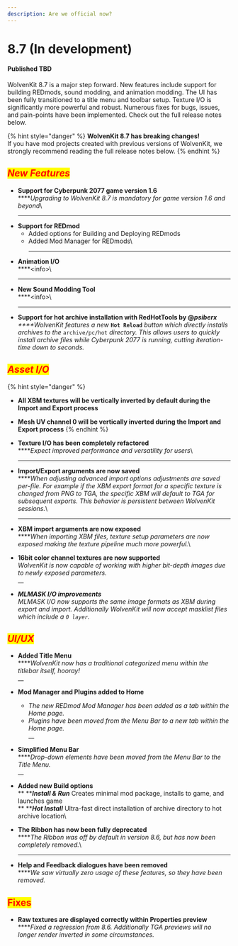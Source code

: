 ```yaml
---
description: Are we official now?
---
```


# 8.7 (In development)

#### Published TBD

WolvenKit 8.7 is a major step forward. New features include support for building REDmods, sound modding, and animation modding. The UI has been fully transitioned to a title menu and toolbar setup. Texture I/O is significantly more powerful and robust. Numerous fixes for bugs, issues, and pain-points have been implemented. Check out the full release notes below.

{% hint style="danger" %}
**WolvenKit 8.7 has breaking changes!**\
If you have mod projects created with previous versions of WolvenKit, we strongly recommend reading the full release notes below.
{% endhint %}

## _<mark style="color:red;">New Features</mark>_

* **Support for Cyberpunk 2077 game version 1.6**\
  ****_Upgrading to WolvenKit 8.7 is mandatory for game version 1.6 and beyond_\
  ****
* **Support for REDmod**
  * Added options for Building and Deploying REDmods
  * Added Mod Manager for REDmods\
    ****
* **Animation I/O**\
  ****\<info>\
  ****
* **New Sound Modding Tool**\
  ****\<info>\
  ****
* **Support for hot archive installation with RedHotTools by @**_**psiberx**_\
  _****WolvenKit features a new_ **`Hot Reload`** _button which directly installs archives to the_ `archive/pc/hot` _directory. This allows users to quickly install archive files while Cyberpunk 2077 is running, cutting iteration-time down to seconds._

## _<mark style="color:red;">Asset I/O</mark>_

{% hint style="danger" %}
* **All XBM textures will be vertically inverted by default during the Import and Export process**
* **Mesh UV channel 0 will be vertically inverted during the Import and Export process**
{% endhint %}

* **Texture I/O has been completely refactored**\
  ****_Expect improved performance and versatility for users_\
  ****
* **Import/Export arguments are now saved**\
  ****_When adjusting advanced import options adjustments are saved per-file. For example if the XBM export format for a specific texture is changed from PNG to TGA, the specific XBM will default to TGA for subsequent exports. This behavior is persistent between WolvenKit sessions._\
  ****
* **XBM import arguments are now exposed**\
  ****_When importing XBM files, texture setup parameters are now exposed making the texture pipeline much more powerful._\

* **16bit color channel textures are now supported**\
  _WolvenKit is now capable of working with higher bit-depth images due to newly exposed parameters._\
  __
* _**MLMASK I/O improvements**_\
  _MLMASK I/O now supports the same image formats as XBM during export and import. Additionally WolvenKit will now accept masklist files which include a `0 layer`._

## _<mark style="color:red;">UI/UX</mark>_

* **Added Title Menu**\
  ****_WolvenKit now has a traditional categorized menu within the titlebar itself, hooray!_\
  __
* **Mod Manager and Plugins added to Home**
  * _The new REDmod Mod Manager has been added as a tab within the Home page._
  * _Plugins have been moved from the Menu Bar to a new tab within the Home page._\
    __
* **Simplified Menu Bar**\
  ****_Drop-down elements have been moved from the Menu Bar to the Title Menu._\
  __
* **Added new Build options**\
  &#x20; **  **_**Install & Run**_ Creates minimal mod package, installs to game, and launches game\
  &#x20; **  **_**Hot Install**_  Ultra-fast direct installation of archive directory to hot archive location\

* **The Ribbon has now been fully deprecated**\
  ****_The Ribbon was off by default in version 8.6, but has now been completely removed._\
  ****
* **Help and Feedback dialogues have been removed**\
  ****_We saw virtually zero usage of these features, so they have been removed._

## <mark style="color:red;">Fixes</mark>

* **Raw textures are displayed correctly within Properties preview**\
  ****_Fixed a regression from 8.6. Additionally TGA previews will no longer render inverted in some circumstances._

<mark style="color:red;"></mark>
